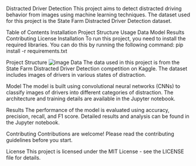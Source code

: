 Distracted Driver Detection
This project aims to detect distracted driving behavior from images using machine learning techniques. The dataset used for this project is the State Farm Distracted Driver Detection dataset.

Table of Contents
Installation
Project Structure
Usage
Data
Model
Results
Contributing
License
Installation
To run this project, you need to install the required libraries. You can do this by running the following command:
pip install -r requirements.txt

Project Structure
![image](https://github.com/user-attachments/assets/fd24ef61-0b6b-47c1-b497-f3ccc74ce0d1)
Data
The data used in this project is from the State Farm Distracted Driver Detection competition on Kaggle. The dataset includes images of drivers in various states of distraction.

Model
The model is built using convolutional neural networks (CNNs) to classify images of drivers into different categories of distraction. The architecture and training details are available in the Jupyter notebook.

Results
The performance of the model is evaluated using accuracy, precision, recall, and F1 score. Detailed results and analysis can be found in the Jupyter notebook.

Contributing
Contributions are welcome! Please read the contributing guidelines before you start.

License
This project is licensed under the MIT License - see the LICENSE file for details.

